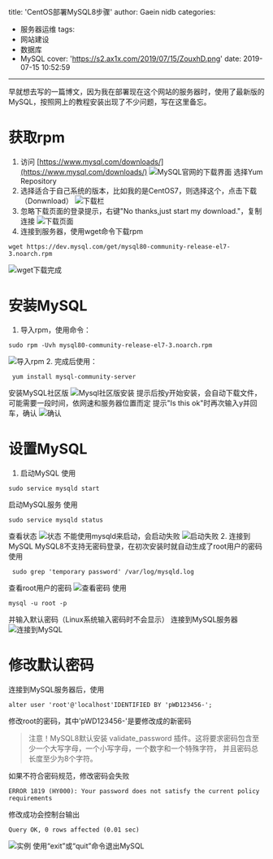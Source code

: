 title: 'CentOS部署MySQL8步骤'
author: Gaein nidb
categories:
  - 服务器运维
tags:
  - 网站建设
  - 数据库
  - MySQL
cover: 'https://s2.ax1x.com/2019/07/15/ZouxhD.png'
date: 2019-07-15 10:52:59
---
早就想去写的一篇博文，因为我在部署现在这个网站的服务器时，使用了最新版的MySQL，按照网上的教程安装出现了不少问题，写在这里备忘。
<!-- more -->
# 获取rpm
1. 访问 [https://www.mysql.com/downloads/](https://www.mysql.com/downloads/)
![MySQL官网的下载界面](https://s2.ax1x.com/2019/07/15/ZoEUeO.md.png)
选择Yum Repository
2. 选择适合于自己系统的版本，比如我的是CentOS7，则选择这个，点击下载（Donwnload）
![下载栏](https://s2.ax1x.com/2019/07/15/ZoEJQx.png)
3. 忽略下载页面的登录提示，右键"No thanks,just start my download."，复制连接
![下载页面](https://s2.ax1x.com/2019/07/15/ZoEYy6.md.png)
4. 连接到服务器，使用wget命令下载rpm
```
wget https://dev.mysql.com/get/mysql80-community-release-el7-3.noarch.rpm
```
![wget下载完成](https://s2.ax1x.com/2019/07/15/ZoEtOK.png)
# 安装MySQL
1. 导入rpm，使用命令：
```
sudo rpm -Uvh mysql80-community-release-el7-3.noarch.rpm 
```
![导入rpm](https://s2.ax1x.com/2019/07/15/ZoEGS1.png)
2. 完成后使用：
```
 yum install mysql-community-server
```
安装MySQL社区版
![Mysql社区版安装](https://s2.ax1x.com/2019/07/15/ZoEawD.md.png)
提示后按y开始安装，会自动下载文件，可能需要一段时间，依网速和服务器位置而定
提示"Is this ok"时再次输入y并回车，确认
![确认](https://s2.ax1x.com/2019/07/15/ZoEBYd.md.png)
# 设置MySQL
1. 启动MySQL
使用
```
sudo service mysqld start
```
启动MySQL服务
使用
```
sudo service mysqld status
```
查看状态
![状态](https://s2.ax1x.com/2019/07/15/ZoEylt.png)
不能使用mysqld来启动，会启动失败
![启动失败](https://s2.ax1x.com/2019/07/15/ZoEdTe.png)
2. 连接到MySQL
MySQL8不支持无密码登录，在初次安装时就自动生成了root用户的密码
使用
```
 sudo grep 'temporary password' /var/log/mysqld.log
```
查看root用户的密码
![查看密码](https://s2.ax1x.com/2019/07/15/ZoEDfA.png)
使用
```
mysql -u root -p
```
并输入默认密码（Linux系统输入密码时不会显示）
连接到MySQL服务器
![连接到MySQL](https://s2.ax1x.com/2019/07/15/ZoE66P.md.png)
# 修改默认密码
连接到MySQL服务器后，使用
```
alter user 'root'@'localhost'IDENTIFIED BY 'pWD123456-';
```
修改root的密码，其中'pWD123456-'是要修改成的新密码
> 注意！MySQL8默认安装 validate_password 插件。这将要求密码包含至少一个大写字母，一个小写字母，一个数字和一个特殊字符，
并且密码总长度至少为8个字符。

如果不符合密码规范，修改密码会失败
```
ERROR 1819 (HY000): Your password does not satisfy the current policy requirements
```
修改成功会控制台输出
```
Query OK, 0 rows affected (0.01 sec)
```
![实例](https://s2.ax1x.com/2019/07/15/Zoe76I.png)
使用“exit”或“quit”命令退出MySQL
